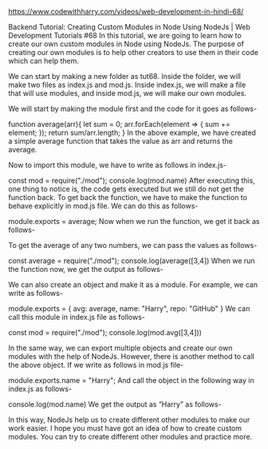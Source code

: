 https://www.codewithharry.com/videos/web-development-in-hindi-68/


Backend Tutorial: Creating Custom Modules in Node Using NodeJs | Web Development Tutorials #68
In this tutorial, we are going to learn how to create our own custom modules in Node using NodeJs. The purpose of creating our own modules is to help other creators to use them in their code which can help them. 

We can start by making a new folder as tut68. Inside the folder, we will make two files as index.js and mod.js. Inside index.js, we will make a file that will use modules, and inside mod.js, we will make our own modules.

We will start by making the module first and the code for it goes as follows-

function average(arr){
    let sum = 0;
    arr.forEach(element => {
        sum += element;
    });
    return sum/arr.length;
}
In the above example, we have created a simple average function that takes the value as arr and returns the average.

Now to import this module, we have to write as follows in index.js-

const mod = require("./mod");
console.log(mod.name)
After executing this, one thing to notice is, the code gets executed but we still do not get the function back. To get back the function, we have to make the function to behave explicitly in mod.js file. We can do this as follows-

module.exports = average;
Now when we run the function, we get it back as follows-




To get the average of any two numbers, we can pass the values as follows-

const average = require("./mod");
console.log(average([3,4])
When we run the function now, we get the output as follows-



We can also create an object and make it as a module. For example, we can write as follows-

module.exports = {
     avg: average,
     name: "Harry",
     repo: "GitHub"
 }
We can call this module in index.js file as follows-

const mod = require("./mod");
console.log(mod.avg([3,4]))

In the same way, we can export multiple objects and create our own modules with the help of NodeJs. However, there is another method to call the above object. If we write as follows in mod.js file-

module.exports.name = "Harry";
And call the object in the following way in index.js as follows-

console.log(mod.name)
We get the output as “Harry” as follows-



In this way, NodeJs help us to create different other modules to make our work easier. I hope you must have got an idea of how to create custom modules. You can try to create different other modules and practice more.


